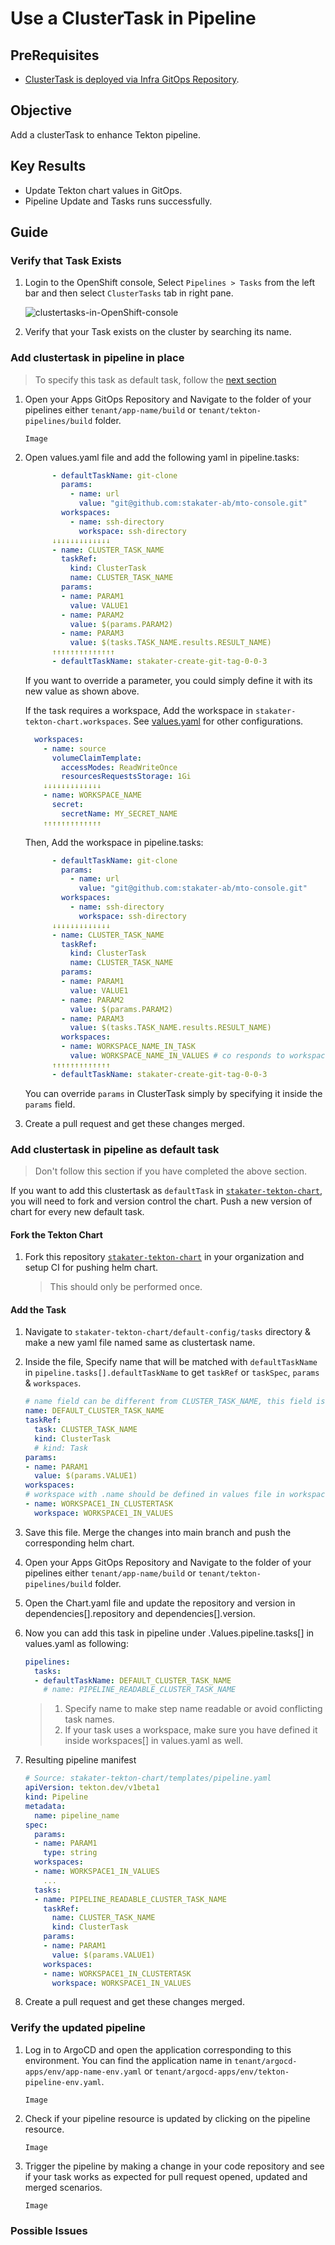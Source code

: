 # Use a ClusterTask in Pipeline

## PreRequisites

- [ClusterTask is deployed via Infra GitOps Repository](../add-a-cluster-task/add-cluster-task.md).

## Objective

Add a clusterTask to enhance Tekton pipeline.

## Key Results

- Update Tekton chart values in GitOps.
- Pipeline Update and Tasks runs successfully.

## Guide

### Verify that Task Exists

1. Login to the OpenShift console, Select `Pipelines > Tasks` from the left bar and then select `ClusterTasks` tab in right pane.

    ![`clustertasks-in-OpenShift-console`](../images/clustasks-in-openshift-console.png)

1. Verify that your Task exists on the cluster by searching its name.

### Add clustertask in pipeline in place

> To specify this task as default task, follow the [next section](#add-clustertask-in-pipeline-as-default-task)

1. Open your Apps GitOps Repository and Navigate to the folder of your pipelines either `tenant/app-name/build` or `tenant/tekton-pipelines/build` folder.

    `Image`

1. Open values.yaml file and add the following yaml in pipeline.tasks:

    ```yaml
          - defaultTaskName: git-clone
            params:
              - name: url
                value: "git@github.com:stakater-ab/mto-console.git"
            workspaces:
              - name: ssh-directory
                workspace: ssh-directory
          ↓↓↓↓↓↓↓↓↓↓↓↓↓
          - name: CLUSTER_TASK_NAME
            taskRef:
              kind: ClusterTask
              name: CLUSTER_TASK_NAME
            params:
            - name: PARAM1
              value: VALUE1
            - name: PARAM2
              value: $(params.PARAM2)
            - name: PARAM3
              value: $(tasks.TASK_NAME.results.RESULT_NAME)
          ↑↑↑↑↑↑↑↑↑↑↑↑↑↑
          - defaultTaskName: stakater-create-git-tag-0-0-3
    ```

    If you want to override a parameter, you could simply define it with its new value as shown above.

    If the task requires a workspace, Add the workspace in `stakater-tekton-chart.workspaces`. See [values.yaml](https://github.com/stakater/stakater-tekton-chart/blob/main/stakater-tekton-chart/values.yaml) for other configurations.

    ```yaml
      workspaces:
        - name: source
          volumeClaimTemplate:
            accessModes: ReadWriteOnce
            resourcesRequestsStorage: 1Gi
        ↓↓↓↓↓↓↓↓↓↓↓↓↓
        - name: WORKSPACE_NAME
          secret:
            secretName: MY_SECRET_NAME
        ↑↑↑↑↑↑↑↑↑↑↑↑↑
    ```

    Then, Add the workspace in pipeline.tasks:

    ```yaml
          - defaultTaskName: git-clone
            params:
              - name: url
                value: "git@github.com:stakater-ab/mto-console.git"
            workspaces:
              - name: ssh-directory
                workspace: ssh-directory
          ↓↓↓↓↓↓↓↓↓↓↓↓↓
          - name: CLUSTER_TASK_NAME
            taskRef:
              kind: ClusterTask
              name: CLUSTER_TASK_NAME
            params:
            - name: PARAM1
              value: VALUE1
            - name: PARAM2
              value: $(params.PARAM2)
            - name: PARAM3
              value: $(tasks.TASK_NAME.results.RESULT_NAME)
            workspaces:
            - name: WORKSPACE_NAME_IN_TASK
              value: WORKSPACE_NAME_IN_VALUES # co responds to workspaces[].name
          ↑↑↑↑↑↑↑↑↑↑↑↑↑
          - defaultTaskName: stakater-create-git-tag-0-0-3
    ```

    You can override `params` in ClusterTask simply by specifying it inside the `params` field.

1. Create a pull request and get these changes merged.

### Add clustertask in pipeline as default task

> Don't follow this section if you have completed the above section.

If you want to add this clustertask as `defaultTask` in [`stakater-tekton-chart`](https://github.com/stakater/stakater-tekton-chart), you will need to fork and version control the chart. Push a new version of chart for every new default task.

#### Fork the Tekton Chart

1. Fork this repository [`stakater-tekton-chart`](https://github.com/stakater/stakater-tekton-chart) in your organization and setup CI for pushing helm chart.

    > This should only be performed once.

#### Add the Task

1. Navigate to `stakater-tekton-chart/default-config/tasks` directory & make a new yaml file named same as clustertask name.
1. Inside the file, Specify name that will be matched with `defaultTaskName` in `pipeline.tasks[].defaultTaskName` to get `taskRef` or `taskSpec`, `params` & `workspaces`.

    ```yaml
    # name field can be different from CLUSTER_TASK_NAME, this field is matched with defaultTaskName in pipeline.tasks[].defaultTaskName to get the params,workspaces, when, taskRef fields.
    name: DEFAULT_CLUSTER_TASK_NAME
    taskRef:
      task: CLUSTER_TASK_NAME
      kind: ClusterTask
      # kind: Task
    params:
    - name: PARAM1
      value: $(params.VALUE1)
    workspaces:
    # workspace with .name should be defined in values file in workspaces[].
    - name: WORKSPACE1_IN_CLUSTERTASK
      workspace: WORKSPACE1_IN_VALUES
    ```

1. Save this file. Merge the changes into main branch and push the corresponding helm chart.

1. Open your Apps GitOps Repository and Navigate to the folder of your pipelines either `tenant/app-name/build` or `tenant/tekton-pipelines/build` folder.

1. Open the Chart.yaml file and update the repository and version in dependencies[].repository and dependencies[].version.

1. Now you can add this task in pipeline under .Values.pipeline.tasks[] in values.yaml as following:

      ```yaml
      pipelines:
        tasks:
        - defaultTaskName: DEFAULT_CLUSTER_TASK_NAME
          # name: PIPELINE_READABLE_CLUSTER_TASK_NAME
      ```

    > 1. Specify name to make step name readable or avoid conflicting task names.
    > 1. If your task uses a workspace, make sure you have defined it inside workspaces[] in values.yaml as well.

1. Resulting pipeline manifest

    ```yaml
    # Source: stakater-tekton-chart/templates/pipeline.yaml
    apiVersion: tekton.dev/v1beta1
    kind: Pipeline
    metadata:
      name: pipeline_name
    spec:
      params:
      - name: PARAM1
        type: string
      workspaces:
      - name: WORKSPACE1_IN_VALUES
        ...
      tasks:
      - name: PIPELINE_READABLE_CLUSTER_TASK_NAME
        taskRef:
          name: CLUSTER_TASK_NAME
          kind: ClusterTask
        params:
        - name: PARAM1
          value: $(params.VALUE1)
        workspaces:
        - name: WORKSPACE1_IN_CLUSTERTASK
          workspace: WORKSPACE1_IN_VALUES
    ```

1. Create a pull request and get these changes merged.

### Verify the updated pipeline

1. Log in to ArgoCD and open the application corresponding to this environment. You can find the application name in `tenant/argocd-apps/env/app-name-env.yaml` or `tenant/argocd-apps/env/tekton-pipeline-env.yaml`.

    `Image`

1. Check if your pipeline resource is updated by clicking on the pipeline resource.

    `Image`

1. Trigger the pipeline by making a change in your code repository and see if your task works as expected for pull request opened, updated and merged scenarios.

    `Image`

### Possible Issues
